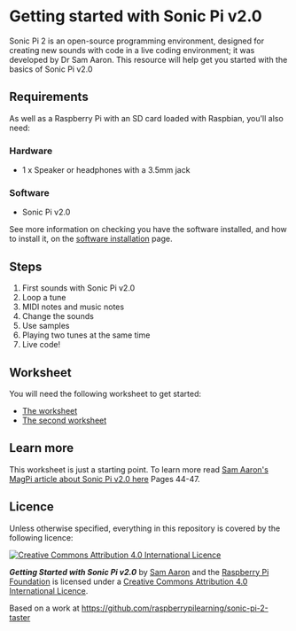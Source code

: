 # Getting started with Sonic Pi v2.0
Sonic Pi 2 is an open-source programming environment, designed for creating new sounds with code in a live coding environment; it was developed by Dr Sam Aaron. This resource will help get you started with the basics of Sonic Pi v2.0


## Requirements

As well as a Raspberry Pi with an SD card loaded with Raspbian, you'll also need:

### Hardware

- 1 x Speaker or headphones with a 3.5mm jack

### Software

- Sonic Pi v2.0

See more information on checking you have the software installed, and how to install it, on the [software installation](software.md) page.

## Steps

1. First sounds with Sonic Pi v2.0
1. Loop a tune
1. MIDI notes and music notes
1. Change the sounds
1. Use samples
1. Playing two tunes at the same time
1. Live code!

## Worksheet

You will need the following worksheet to get started:

- [The worksheet](worksheet.md)
- [The second worksheet](worksheet-2.md)

## Learn more

This worksheet is just a starting point. To learn more read [Sam Aaron's MagPi article about Sonic Pi v2.0 here](http://issuu.com/themagpi/docs/issue23final/1) Pages 44-47.

## Licence

Unless otherwise specified, everything in this repository is covered by the following licence:

[![Creative Commons Attribution 4.0 International Licence](http://i.creativecommons.org/l/by-sa/4.0/88x31.png)](http://creativecommons.org/licenses/by-sa/4.0/)

***Getting Started with Sonic Pi v2.0*** by [Sam Aaron](https://github.com/samaaron) and the [Raspberry Pi Foundation](http://www.raspberrypi.org) is licensed under a [Creative Commons Attribution 4.0 International Licence](http://creativecommons.org/licenses/by-sa/4.0/).

Based on a work at https://github.com/raspberrypilearning/sonic-pi-2-taster
